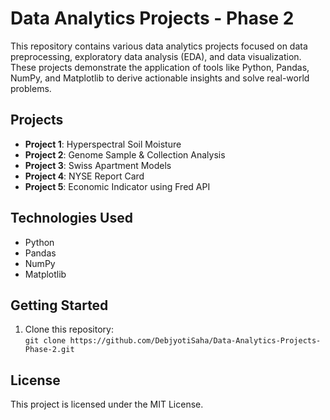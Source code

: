 # Data Analytics Projects - Phase 2

This repository contains various data analytics projects focused on data preprocessing, exploratory data analysis (EDA), and data visualization. These projects demonstrate the application of tools like Python, Pandas, NumPy, and Matplotlib to derive actionable insights and solve real-world problems.

## Projects

- **Project 1**: Hyperspectral Soil Moisture
- **Project 2**: Genome Sample & Collection Analysis
- **Project 3**: Swiss Apartment Models
- **Project 4**: NYSE Report Card
- **Project 5**: Economic Indicator using Fred API

## Technologies Used
- Python
- Pandas
- NumPy
- Matplotlib

## Getting Started
1. Clone this repository:  
   `git clone https://github.com/DebjyotiSaha/Data-Analytics-Projects-Phase-2.git`

## License
This project is licensed under the MIT License.
